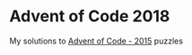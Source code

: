 # Advent of Code 2018

My solutions to [Advent of Code - 2015](https://adventofcode.com/2018/) puzzles